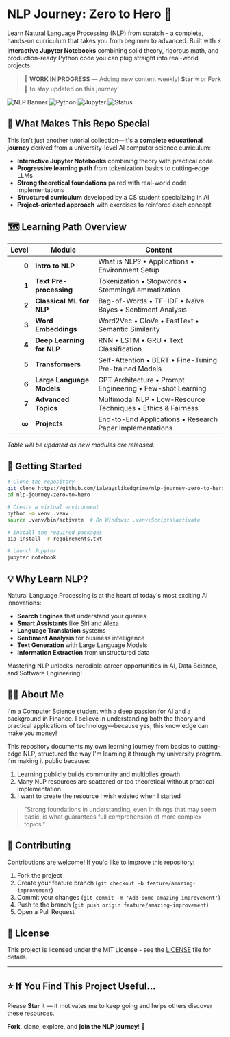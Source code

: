 # NLP Journey: Zero to Hero 🚀

Learn Natural Language Processing (NLP) from scratch – a complete, hands-on curriculum that takes you from beginner to advanced. Built with ⚡ **interactive Jupyter Notebooks** combining solid theory, rigorous math, and production-ready Python code you can plug straight into real-world projects.

> **🚧 WORK IN PROGRESS** — Adding new content weekly! **Star ⭐** or **Fork 🍴** to stay updated on this journey!

![NLP Banner](https://img.shields.io/badge/NLP-Zero_to_Hero-blue?style=for-the-badge) 
![Python](https://img.shields.io/badge/Python-3.10.2-green?style=flat-square)
![Jupyter](https://img.shields.io/badge/Jupyter-Notebooks-orange?style=flat-square)
![Status](https://img.shields.io/badge/Status-Active_Development-brightgreen?style=flat-square)

## 🌟 What Makes This Repo Special

This isn't just another tutorial collection—it's a **complete educational journey** derived from a university-level AI computer science curriculum:

- **Interactive Jupyter Notebooks** combining theory with practical code
- **Progressive learning path** from tokenization basics to cutting-edge LLMs
- **Strong theoretical foundations** paired with real-world code implementations
- **Structured curriculum** developed by a CS student specializing in AI
- **Project-oriented approach** with exercises to reinforce each concept

## 🗺️ Learning Path Overview

| Level | Module | Content |
|------:|--------|---------|
| **0** | **Intro to NLP** | What is NLP? • Applications • Environment Setup |
| **1** | **Text Pre-processing** | Tokenization • Stopwords • Stemming/Lemmatization |
| **2** | **Classical ML for NLP** | Bag-of-Words • TF-IDF • Naïve Bayes • Sentiment Analysis |
| **3** | **Word Embeddings** | Word2Vec • GloVe • FastText • Semantic Similarity |
| **4** | **Deep Learning for NLP** | RNN • LSTM • GRU • Text Classification |
| **5** | **Transformers** | Self-Attention • BERT • Fine-Tuning Pre-trained Models |
| **6** | **Large Language Models** | GPT Architecture • Prompt Engineering • Few-shot Learning |
| **7** | **Advanced Topics** | Multimodal NLP • Low-Resource Techniques • Ethics & Fairness |
| **∞** | **Projects** | End-to-End Applications • Research Paper Implementations |

_Table will be updated as new modules are released._

## 🚀 Getting Started

```bash
# Clone the repository
git clone https://github.com/ialwayslikedgrime/nlp-journey-zero-to-hero.git
cd nlp-journey-zero-to-hero

# Create a virtual environment
python -m venv .venv
source .venv/bin/activate  # On Windows: .venv\Scripts\activate

# Install the required packages
pip install -r requirements.txt

# Launch Jupyter
jupyter notebook
```

## 💡 Why Learn NLP?

Natural Language Processing is at the heart of today's most exciting AI innovations:

- **Search Engines** that understand your queries
- **Smart Assistants** like Siri and Alexa
- **Language Translation** systems
- **Sentiment Analysis** for business intelligence
- **Text Generation** with Large Language Models
- **Information Extraction** from unstructured data

Mastering NLP unlocks incredible career opportunities in AI, Data Science, and Software Engineering!

## 👨‍💻 About Me

I'm a Computer Science student with a deep passion for AI and a background in Finance. I believe in understanding both the theory and practical applications of technology—because yes, this knowledge can make you money!

This repository documents my own learning journey from basics to cutting-edge NLP, structured the way I'm learning it through my university program. I'm making it public because:

1. Learning publicly builds community and multiplies growth
2. Many NLP resources are scattered or too theoretical without practical implementation
3. I want to create the resource I wish existed when I started

> "Strong foundations in understanding, even in things that may seem basic, is what guarantees full comprehension of more complex topics."

## 🤝 Contributing

Contributions are welcome! If you'd like to improve this repository:

1. Fork the project
2. Create your feature branch (`git checkout -b feature/amazing-improvement`)
3. Commit your changes (`git commit -m 'Add some amazing improvement'`)
4. Push to the branch (`git push origin feature/amazing-improvement`)
5. Open a Pull Request

## 📜 License

This project is licensed under the MIT License - see the [LICENSE](LICENSE) file for details.

---

## ⭐ If You Find This Project Useful...

Please **Star** it — it motivates me to keep going and helps others discover these resources.

**Fork**, clone, explore, and **join the NLP journey**! 🚀